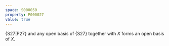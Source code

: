 ```yaml
---
space: S000050
property: P000027
value: true
---
```


{S27|P27} and any open basis of {S27} together with $X$ forms an open basis of $X$.
